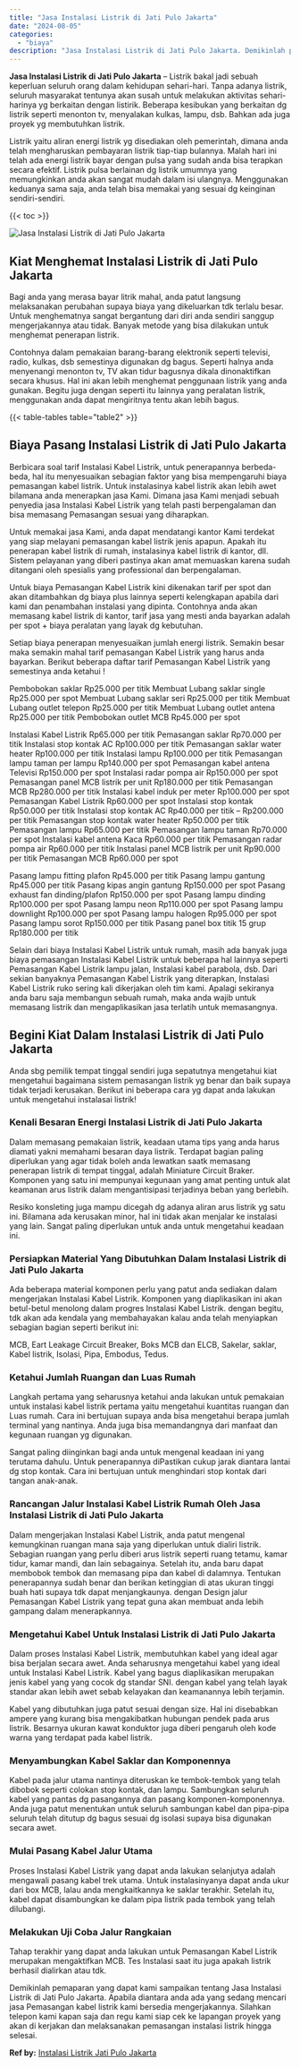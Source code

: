 ```yaml
---
title: "Jasa Instalasi Listrik di Jati Pulo Jakarta"
date: "2024-08-05"
categories: 
  - "biaya"
description: "Jasa Instalasi Listrik di Jati Pulo Jakarta. Demikinlah pemaparan yang dapat kami sampaikan tentang Jasa Instalasi Listrik di Jati Pulo Jakarta. Apabila dian..."
---
```


**Jasa Instalasi Listrik di Jati Pulo Jakarta** – Listrik bakal jadi sebuah keperluan seluruh orang dalam kehidupan sehari-hari. Tanpa adanya listrik, seluruh masyarakat tentunya akan susah untuk melakukan aktivitas sehari-harinya yg berkaitan dengan listirik. Beberapa kesibukan yang berkaitan dg listrik seperti menonton tv, menyalakan kulkas, lampu, dsb. Bahkan ada juga proyek yg membutuhkan listrik.

Listrik yaitu aliran energi listrik yg disediakan oleh pemerintah, dimana anda telah mengharuskan pembayaran listrik tiap-tiap bulannya. Malah hari ini telah ada energi listrik bayar dengan pulsa yang sudah anda bisa terapkan secara efektif. Listrik pulsa berlainan dg listrik umumnya yang memungkinkan anda akan sangat mudah dalam isi ulangnya. Menggunakan keduanya sama saja, anda telah bisa memakai yang sesuai dg keinginan sendiri-sendiri.

{{< toc >}}

![Jasa Instalasi Listrik di Jati Pulo Jakarta](/images/instalasi-listrik-murah43.png)

## Kiat Menghemat Instalasi Listrik di Jati Pulo Jakarta

Bagi anda yang merasa bayar litrik mahal, anda patut langsung melaksanakan perubahan supaya biaya yang dikeluarkan tdk terlalu besar. Untuk menghematnya sangat bergantung dari diri anda sendiri sanggup mengerjakannya atau tidak. Banyak metode yang bisa dilakukan untuk menghemat penerapan listrik.

Contohnya dalam pemakaian barang-barang elektronik seperti televisi, radio, kulkas, dsb semestinya digunakan dg bagus. Seperti halnya anda menyenangi menonton tv, TV akan tidur bagusnya dikala dinonaktifkan secara khusus. Hal ini akan lebih menghemat penggunaan listrik yang anda gunakan. Begitu juga dengan seperti itu lainnya yang peralatan listrik, menggunakan anda dapat mengiritnya tentu akan lebih bagus.

{{< table-tables table="table2" >}}

## Biaya Pasang Instalasi Listrik di Jati Pulo Jakarta

Berbicara soal tarif Instalasi Kabel Listrik, untuk penerapannya berbeda-beda, hal itu menyesuaikan sebagian faktor yang bisa mempengaruhi biaya pemasangan kabel listrik. Untuk instalasinya kabel listrik akan lebih awet bilamana anda menerapkan jasa Kami. Dimana jasa Kami menjadi sebuah penyedia jasa Instalasi Kabel Listrik yang telah pasti berpengalaman dan bisa memasang Pemasangan sesuai yang diharapkan.

Untuk memakai jasa Kami, anda dapat mendatangi kantor Kami terdekat yang siap melayani pemasangan kabel listrik jenis apapun. Apakah itu penerapan kabel listrik di rumah, instalasinya kabel listrik di kantor, dll. Sistem pelayanan yang diberi pastinya akan amat memuaskan karena sudah ditangani oleh spesialis yang professional dan berpengalaman.

Untuk biaya Pemasangan Kabel Listrik kini dikenakan tarif per spot dan akan ditambahkan dg biaya plus lainnya seperti kelengkapan apabila dari kami dan penambahan instalasi yang dipinta. Contohnya anda akan memasang kabel listrik di kantor, tarif jasa yang mesti anda bayarkan adalah per spot + biaya peralatan yang layak dg kebutuhan.

Setiap biaya penerapan menyesuaikan jumlah energi listrik. Semakin besar maka semakin mahal tarif pemasangan Kabel Listrik yang harus anda bayarkan. Berikut beberapa daftar tarif Pemasangan Kabel Listrik yang semestinya anda ketahui !

Pembobokan saklar Rp25.000 per titik Membuat Lubang saklar single Rp25.000 per spot Membuat Lubang saklar seri Rp25.000 per titik Membuat Lubang outlet telepon Rp25.000 per titik Membuat Lubang outlet antena Rp25.000 per titik Pembobokan outlet MCB Rp45.000 per spot

Instalasi Kabel Listrik Rp65.000 per titik Pemasangan saklar Rp70.000 per titik Instalasi stop kontak AC Rp100.000 per titik Pemasangan saklar water heater Rp100.000 per titik Instalasi lampu Rp100.000 per titik Pemasangan lampu taman per lampu Rp140.000 per spot Pemasangan kabel antena Televisi Rp150.000 per spot Instalasi radar pompa air Rp150.000 per spot Pemasangan panel MCB listrik per unit Rp180.000 per titik Pemasangan MCB Rp280.000 per titik Instalasi kabel induk per meter Rp100.000 per spot Pemasangan Kabel Listrik Rp60.000 per spot Instalasi stop kontak Rp50.000 per titik Instalasi stop kontak AC Rp40.000 per titik – Rp200.000 per titik Pemasangan stop kontak water heater Rp50.000 per titik Pemasangan lampu Rp65.000 per titik Pemasangan lampu taman Rp70.000 per spot Instalasi kabel antena Kaca Rp60.000 per titik Pemasangan radar pompa air Rp60.000 per titik Instalasi panel MCB listrik per unit Rp90.000 per titik Pemasangan MCB Rp60.000 per spot

Pasang lampu fitting plafon Rp45.000 per titik Pasang lampu gantung Rp45.000 per titik Pasang kipas angin gantung Rp150.000 per spot Pasang exhaust fan dinding/plafon Rp150.000 per spot Pasang lampu dinding Rp100.000 per spot Pasang lampu neon Rp110.000 per spot Pasang lampu downlight Rp100.000 per spot Pasang lampu halogen Rp95.000 per spot Pasang lampu sorot Rp150.000 per titik Pasang panel box titik 15 grup Rp180.000 per titik

Selain dari biaya Instalasi Kabel Listrik untuk rumah, masih ada banyak juga biaya pemasangan Instalasi Kabel Listrik untuk beberapa hal lainnya seperti Pemasangan Kabel Listrik lampu jalan, Instalasi kabel parabola, dsb. Dari sekian banyaknya Pemasangan Kabel Listrik yang diterapkan, Instalasi Kabel Listrik ruko sering kali dikerjakan oleh tim kami. Apalagi sekiranya anda baru saja membangun sebuah rumah, maka anda wajib untuk memasang listrik dan mengaplikasikan jasa terlatih untuk memasangnya.

## Begini Kiat Dalam Instalasi Listrik di Jati Pulo Jakarta


Anda sbg pemilik tempat tinggal sendiri juga sepatutnya mengetahui kiat mengetahui bagaimana sistem pemasangan listrik yg benar dan baik supaya tidak terjadi kerusakan. Berikut ini beberapa cara yg dapat anda lakukan untuk mengetahui instalasai listrik!

### Kenali Besaran Energi Instalasi Listrik di Jati Pulo Jakarta

Dalam memasang pemakaian listrik, keadaan utama tips yang anda harus diamati yakni memahami besaran daya listrik. Terdapat bagian paling diperlukan yang agar tidak boleh anda lewatkan saatk memasang penerapan listrik di tempat tinggal, adalah Miniature Circuit Braker. Komponen yang satu ini mempunyai kegunaan yang amat penting untuk alat keamanan arus listrik dalam mengantisipasi terjadinya beban yang berlebih.

Resiko konsleting juga mampu dicegah dg adanya aliran arus listrik yg satu ini. Bilamana ada kerusakan minor, hal ini tidak akan menjalar ke instalasi yang lain. Sangat paling diperlukan untuk anda untuk mengetahui keadaan ini.

### Persiapkan Material Yang Dibutuhkan Dalam Instalasi Listrik di Jati Pulo Jakarta

Ada beberapa material komponen perlu yang patut anda sediakan dalam mengerjakan Instalasi Kabel Listrik. Komponen yang diaplikasikan ini akan betul-betul menolong dalam progres Instalasi Kabel Listrik. dengan begitu, tdk akan ada kendala yang membahayakan kalau anda telah menyiapkan sebagian bagian seperti berikut ini:

MCB, Eart Leakage Circuit Breaker, Boks MCB dan ELCB, Sakelar, saklar, Kabel listrik, Isolasi, Pipa, Embodus, Tedus.

### Ketahui Jumlah Ruangan dan Luas Rumah

Langkah pertama yang seharusnya ketahui anda lakukan untuk pemakaian untuk instalasi kabel listrik pertama yaitu mengetahui kuantitas ruangan dan Luas rumah. Cara ini bertujuan supaya anda bisa mengetahui berapa jumlah terminal yang nantinya. Anda juga bisa memandangnya dari manfaat dan kegunaan ruangan yg digunakan.

Sangat paling diinginkan bagi anda untuk mengenal keadaan ini yang terutama dahulu. Untuk penerapannya diPastikan cukup jarak diantara lantai dg stop kontak. Cara ini bertujuan untuk menghindari stop kontak dari tangan anak-anak.

### Rancangan Jalur Instalasi Kabel Listrik Rumah Oleh Jasa Instalasi Listrik di Jati Pulo Jakarta

Dalam mengerjakan Instalasi Kabel Listrik, anda patut mengenal kemungkinan ruangan mana saja yang diperlukan untuk dialiri listrik. Sebagian ruangan yang perlu diberi arus listrik seperti ruang tetamu, kamar tidur, kamar mandi, dan lain sebagainya. Setelah itu, anda baru dapat membobok tembok dan memasang pipa dan kabel di dalamnya. Tentukan penerapannya sudah benar dan berikan ketinggian di atas ukuran tinggi buah hati supaya tdk dapat menjangkaunya. dengan Design jalur Pemasangan Kabel Listrik yang tepat guna akan membuat anda lebih gampang dalam menerapkannya.

### Mengetahui Kabel Untuk Instalasi Listrik di Jati Pulo Jakarta

Dalam proses Instalasi Kabel Listrik, membutuhkan kabel yang ideal agar bisa berjalan secara awet. Anda seharusnya mengetahui kabel yang ideal untuk Instalasi Kabel Listrik. Kabel yang bagus diaplikasikan merupakan jenis kabel yang yang cocok dg standar SNI. dengan kabel yang telah layak standar akan lebih awet sebab kelayakan dan keamanannya lebih terjamin.

Kabel yang dibutuhkan juga patut sesuai dengan size. Hal ini disebabkan ampere yang kurang bisa mengakibatkan hubungan pendek pada arus listrik. Besarnya ukuran kawat konduktor juga diberi pengaruh oleh kode warna yang terdapat pada kabel listrik.

### Menyambungkan Kabel Saklar dan Komponennya

Kabel pada jalur utama nantinya diteruskan ke tembok-tembok yang telah dibobok seperti colokan stop kontak, dan lampu. Sambungkan seluruh kabel yang pantas dg pasangannya dan pasang komponen-komponennya. Anda juga patut menentukan untuk seluruh sambungan kabel dan pipa-pipa seluruh telah ditutup dg bagus sesuai dg isolasi supaya bisa digunakan secara awet.

### Mulai Pasang Kabel Jalur Utama

Proses Instalasi Kabel Listrik yang dapat anda lakukan selanjutya adalah mengawali pasang kabel trek utama. Untuk instalasinyanya dapat anda ukur dari box MCB, lalau anda mengkaitkannya ke saklar terakhir. Setelah itu, kabel dapat disambungkan ke dalam pipa listrik pada tembok yang telah dilubangi.

### Melakukan Uji Coba Jalur Rangkaian

Tahap terakhir yang dapat anda lakukan untuk Pemasangan Kabel Listrik merupakan mengaktifkan MCB. Tes Instalasi saat itu juga apakah listrik berhasil dialirkan atau tdk.

Demikinlah pemaparan yang dapat kami sampaikan tentang Jasa Instalasi Listrik di Jati Pulo Jakarta. Apabila diantara anda ada yang sedang mencari jasa Pemasangan kabel listrik kami bersedia mengerjakannya. Silahkan telepon kami kapan saja dan regu kami siap cek ke lapangan proyek yang akan di kerjakan dan melaksanakan pemasangan instalasi listrik hingga selesai.

**Ref by:** [Instalasi Listrik Jati Pulo Jakarta](https://id.wikipedia.org/wiki/Instalasi)
